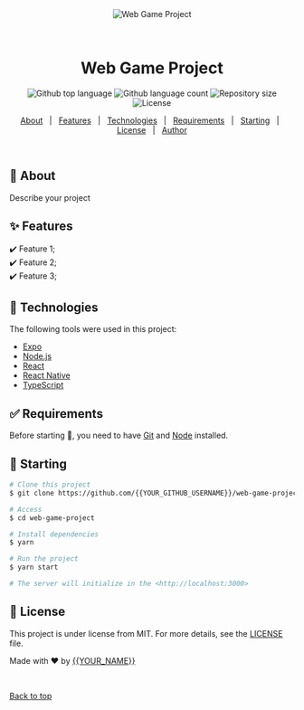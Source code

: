 <div align="center" id="top"> 
  <img src="./.github/app.gif" alt="Web Game Project" />

  &#xa0;

  <!-- <a href="https://webgameproject.netlify.app">Demo</a> -->
</div>

<h1 align="center">Web Game Project</h1>

<p align="center">
  <img alt="Github top language" src="https://img.shields.io/github/languages/top/{{YOUR_GITHUB_USERNAME}}/web-game-project?color=56BEB8">

  <img alt="Github language count" src="https://img.shields.io/github/languages/count/{{YOUR_GITHUB_USERNAME}}/web-game-project?color=56BEB8">

  <img alt="Repository size" src="https://img.shields.io/github/repo-size/{{YOUR_GITHUB_USERNAME}}/web-game-project?color=56BEB8">

  <img alt="License" src="https://img.shields.io/github/license/{{YOUR_GITHUB_USERNAME}}/web-game-project?color=56BEB8">

  <!-- <img alt="Github issues" src="https://img.shields.io/github/issues/{{YOUR_GITHUB_USERNAME}}/web-game-project?color=56BEB8" /> -->

  <!-- <img alt="Github forks" src="https://img.shields.io/github/forks/{{YOUR_GITHUB_USERNAME}}/web-game-project?color=56BEB8" /> -->

  <!-- <img alt="Github stars" src="https://img.shields.io/github/stars/{{YOUR_GITHUB_USERNAME}}/web-game-project?color=56BEB8" /> -->
</p>

<!-- Status -->

<!-- <h4 align="center"> 
	🚧  Web Game Project 🚀 Under construction...  🚧
</h4> 

<hr> -->

<p align="center">
  <a href="#dart-about">About</a> &#xa0; | &#xa0; 
  <a href="#sparkles-features">Features</a> &#xa0; | &#xa0;
  <a href="#rocket-technologies">Technologies</a> &#xa0; | &#xa0;
  <a href="#white_check_mark-requirements">Requirements</a> &#xa0; | &#xa0;
  <a href="#checkered_flag-starting">Starting</a> &#xa0; | &#xa0;
  <a href="#memo-license">License</a> &#xa0; | &#xa0;
  <a href="https://github.com/{{YOUR_GITHUB_USERNAME}}" target="_blank">Author</a>
</p>

<br>

## :dart: About ##

Describe your project

## :sparkles: Features ##

:heavy_check_mark: Feature 1;\
:heavy_check_mark: Feature 2;\
:heavy_check_mark: Feature 3;

## :rocket: Technologies ##

The following tools were used in this project:

- [Expo](https://expo.io/)
- [Node.js](https://nodejs.org/en/)
- [React](https://pt-br.reactjs.org/)
- [React Native](https://reactnative.dev/)
- [TypeScript](https://www.typescriptlang.org/)

## :white_check_mark: Requirements ##

Before starting :checkered_flag:, you need to have [Git](https://git-scm.com) and [Node](https://nodejs.org/en/) installed.

## :checkered_flag: Starting ##

```bash
# Clone this project
$ git clone https://github.com/{{YOUR_GITHUB_USERNAME}}/web-game-project

# Access
$ cd web-game-project

# Install dependencies
$ yarn

# Run the project
$ yarn start

# The server will initialize in the <http://localhost:3000>
```

## :memo: License ##

This project is under license from MIT. For more details, see the [LICENSE](LICENSE.md) file.


Made with :heart: by <a href="https://github.com/{{YOUR_GITHUB_USERNAME}}" target="_blank">{{YOUR_NAME}}</a>

&#xa0;

<a href="#top">Back to top</a>
